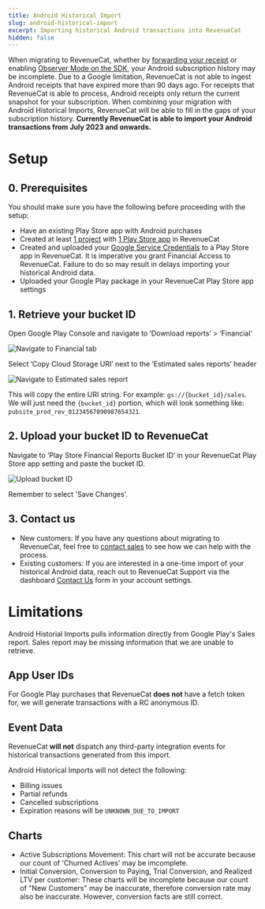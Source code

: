```yaml
---
title: Android Historical Import
slug: android-historical-import
excerpt: Importing historical Android transactions into RevenueCat
hidden: false
---
```


When migrating to RevenueCat, whether by [forwarding your receipt](doc:observer-mode#option-1-server-side) or enabling [Observer Mode on the SDK](doc:observer-mode#option-2-client-side), your Android subscription history may be incomplete. Due to a Google limitation, RevenueCat is not able to ingest Android receipts that have expired more than 90 days ago. For receipts that RevenueCat is able to process, Android receipts only return the current snapshot for your subscription. When combining your migration with Android Historical Imports, RevenueCat will be able to fill in the gaps of your subscription history. **Currently RevenueCat is able to import your Android transactions from July 2023 and onwards.**

# Setup
## 0. Prerequisites 
You should make sure you have the following before proceeding with the setup:
- Have an existing Play Store app with Android purchases
- Created at least [1 project](doc:projects#configure-a-new-project) with [1 Play Store app](doc:projects#adding-an-app-to-a-project) in RevenueCat
- Created and uploaded your [Google Service Credentials](doc:creating-play-service-credentials) to a Play Store app in RevenueCat. It is imperative you grant Financial Access to RevenueCat. Failure to do so may result in delays importing your historical Android data.
- Uploaded your Google Play package in your RevenueCat Play Store app settings

## 1. Retrieve your bucket ID
Open Google Play Console and navigate to ‘Download reports’ > ‘Financial’ 

![Navigate to Financial tab](/images/bucket-id-1.png)

Select ‘Copy Cloud Storage URI’ next to the ‘Estimated sales reports’ header

![Navigate to Estimated sales report](/images/bucket-id-2.png)

This will copy the entire URI string. For example: `gs://{bucket_id}/sales`. We will just need the `{bucket_id}`  portion, which will look something like: `pubsite_prod_rev_01234567890987654321`.

## 2. Upload your bucket ID to RevenueCat
Navigate to ‘Play Store Financial Reports Bucket ID’ in your RevenueCat Play Store app setting and paste the bucket ID.

![Upload bucket ID](/images/bucket-id-3.png)

Remember to select 'Save Changes'.

## 3. Contact us
- New customers: If you have any questions about migrating to RevenueCat, feel free to [contact sales](https://www.revenuecat.com/book-a-demo/) to see how we can help with the process.
- Existing customers: If you are interested in a one-time import of your historical Android data, reach out to RevenueCat Support via the dashboard [Contact Us](https://app.revenuecat.com/settings/support) form in your account settings.

# Limitations
Android Historial Imports pulls information directly from Google Play's Sales report. Sales report may be missing information that we are unable to retrieve. 

## App User IDs
For Google Play purchases that RevenueCat **does not** have a fetch token for, we will generate transactions with a RC anonymous ID.

## Event Data
RevenueCat **will not** dispatch any third-party integration events for historical transactions generated from this import. 

Android Historical Imports will not detect the following:
- Billing issues
- Partial refunds
- Cancelled subscriptions
- Expiration reasons will be `UNKNOWN_DUE_TO_IMPORT`

## Charts
- Active Subscriptions Movement: This chart will not be accurate because our count of 'Churned Actives' may be imcomplete.
- Initial Conversion, Conversion to Paying, Trial Conversion, and Realized LTV per customer: These charts will be incomplete because our count of "New Customers" may be inaccurate, therefore conversion rate may also be inaccurate. However, conversion facts are still correct.
